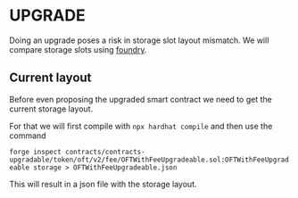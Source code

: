 # UPGRADE

Doing an upgrade poses a risk in storage slot layout mismatch. We will compare storage slots using [foundry](https://book.getfoundry.sh/getting-started/installation).

## Current layout

Before even proposing the upgraded smart contract we need to get the current storage layout.

For that we will first compile with ```npx hardhat compile``` and then use the command

```forge inspect contracts/contracts-upgradable/token/oft/v2/fee/OFTWithFeeUpgradeable.sol:OFTWithFeeUpgradeable storage > OFTWithFeeUpgradeable.json```

This will result in a json file with the storage layout.



